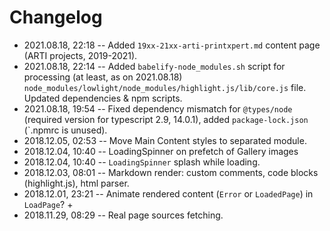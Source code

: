 # Changelog

- 2021.08.18, 22:18 -- Added `19xx-21xx-arti-printxpert.md` content page (ARTI projects, 2019-2021).
- 2021.08.18, 22:14 -- Added `babelify-node_modules.sh` script for processing (at least, as on 2021.08.18) `node_modules/lowlight/node_modules/highlight.js/lib/core.js` file. Updated dependencies & npm scripts.
- 2021.08.18, 19:54 -- Fixed dependency mismatch for `@types/node` (required version for typescript 2.9, 14.0.1), added `package-lock.json` (`.npmrc is unused).
- 2018.12.05, 02:53 -- Move Main Content styles to separated module.
- 2018.12.04, 10:40 -- LoadingSpinner on prefetch of Gallery images
- 2018.12.04, 10:40 -- `LoadingSpinner` splash while loading.
- 2018.12.03, 08:01 -- Markdown render: custom comments, code blocks (highlight.js), html parser.
- 2018.12.01, 23:21 -- Animate rendered content (`Error` or `LoadedPage`) in `LoadPage`? +
- 2018.11.29, 08:29 -- Real page sources fetching.

<!--
@changed 2021.08.18, 22:19
-->
